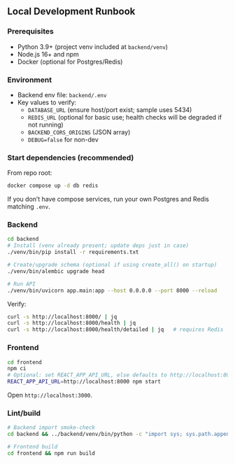 ## Local Development Runbook

### Prerequisites
- Python 3.9+ (project venv included at `backend/venv`)
- Node.js 16+ and npm
- Docker (optional for Postgres/Redis)

### Environment
- Backend env file: `backend/.env`
- Key values to verify:
  - `DATABASE_URL` (ensure host/port exist; sample uses 5434)
  - `REDIS_URL` (optional for basic use; health checks will be degraded if not running)
  - `BACKEND_CORS_ORIGINS` (JSON array)
  - `DEBUG=false` for non-dev

### Start dependencies (recommended)
From repo root:

```bash
docker compose up -d db redis
```

If you don’t have compose services, run your own Postgres and Redis matching `.env`.

### Backend
```bash
cd backend
# Install (venv already present; update deps just in case)
./venv/bin/pip install -r requirements.txt

# Create/upgrade schema (optional if using create_all() on startup)
./venv/bin/alembic upgrade head

# Run API
./venv/bin/uvicorn app.main:app --host 0.0.0.0 --port 8000 --reload
```

Verify:
```bash
curl -s http://localhost:8000/ | jq
curl -s http://localhost:8000/health | jq
curl -s http://localhost:8000/health/detailed | jq   # requires Redis
```

### Frontend
```bash
cd frontend
npm ci
# Optional: set REACT_APP_API_URL, else defaults to http://localhost:8000
REACT_APP_API_URL=http://localhost:8000 npm start
```

Open `http://localhost:3000`.

### Lint/build
```bash
# Backend import smoke-check
cd backend && ../backend/venv/bin/python -c "import sys; sys.path.append('backend'); import app.main"

# Frontend build
cd frontend && npm run build
```


